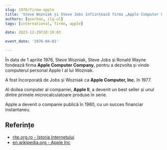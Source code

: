 ```yaml
---
slug: 1976/firma-apple
title: 'Steve Wozniak și Steve Jobs înființează firma „Apple Computer Company”'
authors: [gserban, ilg-ul]
tags: [international, firme, apple]

date: 2023-12-29T20:10:03

event_date: '1976-04-01'

---
```


În data de 1 aprilie 1976, Steve Wozniak, Steve Jobs și Ronald Wayne fondează firma
**Apple Computer Company**, pentru a dezvolta și vinde computerul personal
Apple I al lui Wozniak.

<!-- truncate -->

A fost încorporată de Jobs și Wozniak ca **Apple Computer, Inc.** în 1977.

Al doilea computer al companiei, **Apple II**, a devenit un best seller și
unul dintre primele microcalculatoare produse în serie.

Apple a devenit o companie publică în 1980, cu un succes financiar
instantaneu.

## Referințe

- [rite.org.ro - Istoria Internetului](https://rite.org.ro/istoria-internetului/)
- [en.wikipedia.org - Apple Inc](https://en.wikipedia.org/wiki/Apple_Inc.)
